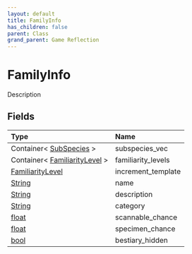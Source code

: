 ```yaml
---
layout: default
title: FamilyInfo
has_children: false
parent: Class
grand_parent: Game Reflection
---
```

# FamilyInfo
Description 

## Fields

| Type | Name |
|:----------|:--------------|
| Container< [SubSpecies](/riftbreaker-wiki/docs/game-reflection/classes/sub_species/) > | subspecies_vec |
| Container< [FamiliarityLevel](/riftbreaker-wiki/docs/game-reflection/classes/familiarity_level/) > | familiarity_levels |
| [FamiliarityLevel](/riftbreaker-wiki/docs/game-reflection/classes/familiarity_level/) | increment_template |
| [String](/riftbreaker-wiki/docs/game-reflection/components/string/) | name |
| [String](/riftbreaker-wiki/docs/game-reflection/components/string/) | description |
| [String](/riftbreaker-wiki/docs/game-reflection/components/string/) | category |
| [float](/riftbreaker-wiki/docs/game-reflection/components/float/) | scannable_chance |
| [float](/riftbreaker-wiki/docs/game-reflection/components/float/) | specimen_chance |
| [bool](/riftbreaker-wiki/docs/game-reflection/components/bool/) | bestiary_hidden |

